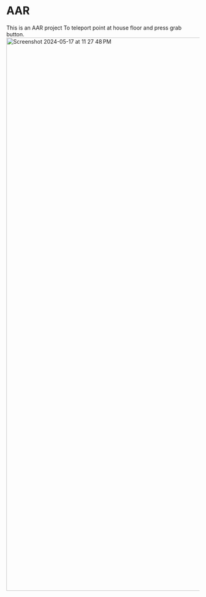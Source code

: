 # AAR

This is an AAR project
To teleport point at house floor and press grab button.
<img width="1440" alt="Screenshot 2024-05-17 at 11 27 48 PM" src="https://github.com/ritvibhatt/AAR/assets/12536187/11cf53fd-a82a-4e94-a2f2-d35fd1bbab91">
